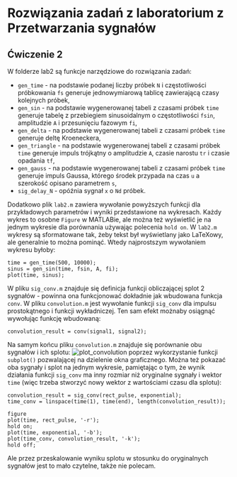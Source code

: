 # Rozwiązania zadań z laboratorium z Przetwarzania sygnałów 

## Ćwiczenie 2 
W folderze lab2 są funkcje narzędziowe do rozwiązania zadań:
- `gen_time` - na podstawie podanej liczby próbek `N` i częstotliwości próbkowania `fs` generuje jednowymiarową tablicę zawierającą czasy kolejnych próbek,
- `gen_sin` - na podstawie wygenerowanej tabeli z czasami próbek `time` generuje tabelę z przebiegiem sinusoidalnym o częstotliwości `fsin`, amplitudzie `A` i przesunięciu fazowym `fi`,
- `gen_delta` - na podstawie wygenerowanej tabeli z czasami próbek `time` generuje deltę Kroeneckera,
- `gen_triangle` - na podstawie wygenerowanej tabeli z czasami próbek `time` generuje impuls trójkątny o amplitudzie `A`, czasie narostu `tr` i czasie opadania `tf`,
- `gen_gauss` - na podstawie wygenerowanej tabeli z czasami próbek `time` generuje impuls Gaussa, którego środek przypada na czas `u` a szerokość opisano parametrem `s`,
- `sig_delay_N` - opóźnia sygnał `x` o `Nd` próbek.

Dodatkowo plik `lab2.m` zawiera wywołanie powyższych funkcji dla przykładowych parametrów i wyniki przedstawione na wykresach. Każdy wykres to osobne `Figure` w MATLABie, ale można też wyświetlić je na jednym wykresie dla porównania używając polecenia `hold on`. 
W `lab2.m` wykresy są sformatowane tak, żeby tekst był wyświetlany jako LaTeXowy, ale generalnie to można pominąć. Wtedy najprostszym wywołaniem wykresu byłoby:
```
time = gen_time(500, 10000);
sinus = gen_sin(time, fsin, A, fi);
plot(time, sinus);
```

W pliku `sig_conv.m` znajduje się definicja funkcji obliczającej splot 2 sygnałów - powinna ona funkcjonować dokładnie jak wbudowana funkcja `conv`. W pliku `convolution.m` jest wywołanie funkcji `sig_conv` dla impulsu prostokątnego i funkcji wykładniczej. Ten sam efekt możnaby osiągnąć wywołując funkcję wbudowaną:
```
convolution_result = conv(signal1, signal2);
```

Na samym końcu pliku `convolution.m` znajduje się porównanie obu sygnałów i ich splotu:
![plot_convolution](https://github.com/nuenen313/przetwarzanie-sygnalow-lab/assets/129689130/790a03d5-4ef5-4b9c-8a08-2b3735b86500)
poprzez wykorzystanie funkcji `subplot()` pozwalającej na dzielenie okna graficznego. Można też pokazać oba sygnały i splot na jednym wykresie, pamiętając o tym, że wynik działania funkcji `sig_conv` ma inny rozmiar niż oryginalne sygnały i wektor `time` (więc trzeba stworzyć nowy wektor z wartościami czasu dla splotu):
```
convolution_result = sig_conv(rect_pulse, exponential);
time_conv = linspace(time(1), time(end), length(convolution_result));

figure
plot(time, rect_pulse, '-r');
hold on;
plot(time, exponential, '-b');
plot(time_conv, convolution_result, '-k');
hold off;
```
Ale przez przeskalowanie wyniku splotu w stosunku do oryginalnych sygnałów jest to mało czytelne, także nie polecam.
